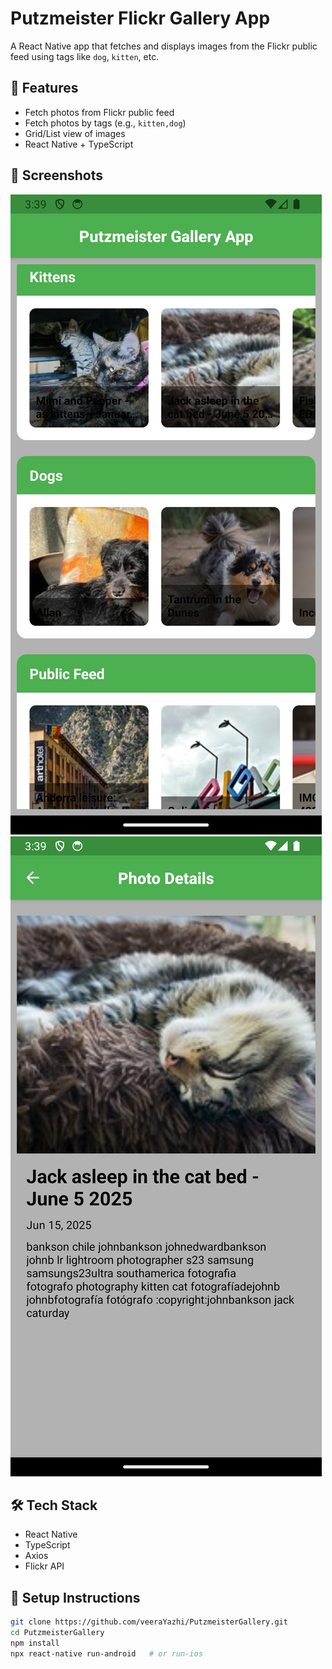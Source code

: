 # Putzmeister Flickr Gallery App

A React Native app that fetches and displays images from the Flickr public feed using tags like `dog`, `kitten`, etc.

## 🚀 Features

- Fetch photos from Flickr public feed
- Fetch photos by tags (e.g., `kitten,dog`)
- Grid/List view of images
- React Native + TypeScript

## 📱 Screenshots

![alt text](Screenshot_1750068590.png)
![alt text](Screenshot_1750068593.png)

## 🛠️ Tech Stack

- React Native
- TypeScript
- Axios
- Flickr API

## 🔧 Setup Instructions

```bash
git clone https://github.com/veeraYazhi/PutzmeisterGallery.git
cd PutzmeisterGallery
npm install
npx react-native run-android   # or run-ios
